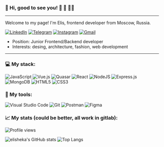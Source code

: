 ### 	:kiss: Hi, good to see you! :sparkling_heart: :dancer: :rainbow_flag:
---
Welcome to my page!
I'm Elis, frontend developer from Moscow, Russia.

[<img alt="LinkedIn" src="https://img.shields.io/badge/elisfem-%230077B5.svg?&style=flat&logo=linkedin&logoColor=white"/>](https://www.linkedin.com/in/elisfem/) [<img alt="Telegram" src="https://img.shields.io/badge/@elisfemina-2CA5E0?style=flat&logo=telegram&logoColor=white" />](https://t.me/elisfemina) [<img alt="Instagram" src="https://img.shields.io/badge/elisfemina-%23E4405F.svg?&style=flat&logo=Instagram&logoColor=white"/>](https://instagram.com/elisfemina) [<img alt="Gmail" src="https://img.shields.io/badge/elisfemina@gmail.com-D14836?style=flat&logo=gmail&logoColor=white" />](mailto:elisfemina@gmail.com)

- Position:  Junior Frontend/Backend developer
- Interests: desing, architecture, fashion, web development
---
### 💻 My stack:
<img alt="JavaScript" src="https://img.shields.io/badge/javascript-%23323330.svg?&style=for-the-badge&logo=javascript&logoColor=%23F7DF1E"/> <img alt="Vue.js" src="https://img.shields.io/badge/Vue.js-35495E?style=for-the-badge&logo=vuedotjs&logoColor=4FC08D"/> <img alt="Quasar" src="https://img.shields.io/badge/Quasar-1976D2?style=for-the-badge&logo=quasar&logoColor=white"/> <img alt="React" src="https://img.shields.io/badge/react-%2320232a.svg?&style=for-the-badge&logo=react&logoColor=%2361DAFB"/> <img alt="NodeJS" src="https://img.shields.io/badge/node.js-%2343853D.svg?&style=for-the-badge&logo=node.js&logoColor=white"/> 
<img alt="Express.js" src="https://img.shields.io/badge/express.js-%23404d59.svg?&style=for-the-badge"/> <img alt="MongoDB" src ="https://img.shields.io/badge/MongoDB-%234ea94b.svg?&style=for-the-badge&logo=mongodb&logoColor=white"/> <img alt="HTML5" src="https://img.shields.io/badge/html5-%23E34F26.svg?&style=for-the-badge&logo=html5&logoColor=white"/> <img alt="CSS3" src="https://img.shields.io/badge/css3-%231572B6.svg?&style=for-the-badge&logo=css3&logoColor=white"/>

### 🔧 My tools:
<img alt="Visual Studio Code" src="https://img.shields.io/badge/VisualStudioCode-0078d7.svg?&style=for-the-badge&logo=visual-studio-code&logoColor=white"/> <img alt="Git" src="https://img.shields.io/badge/git-%23F05033.svg?&style=for-the-badge&logo=git&logoColor=white"/> <img alt="Postman" src="https://img.shields.io/badge/Postman-FF6C37?style=for-the-badge&logo=postman&logoColor=red" /> <img alt="Figma" src="https://img.shields.io/badge/figma-%23F24E1E.svg?&style=for-the-badge&logo=figma&logoColor=white"/>

### 📈 My stats (could be better, all work in gitlab): 

![Profile views](https://gpvc.arturio.dev/elisheka)

![elisheka's GitHub stats](https://github-readme-stats.vercel.app/api?username=elisfemina&count_private=true&show_icons=true&theme=darcula) 
![Top Langs](https://github-readme-stats.vercel.app/api/top-langs/?username=elisfemina&theme=darcula&layout=compact)
